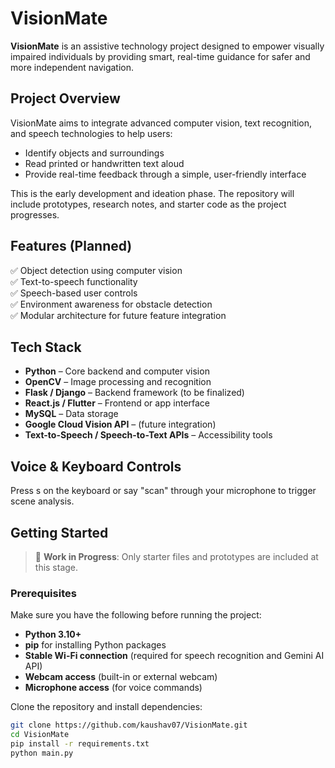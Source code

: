 # VisionMate

**VisionMate** is an assistive technology project designed to empower visually impaired individuals by providing smart, real-time guidance for safer and more independent navigation.

## Project Overview

VisionMate aims to integrate advanced computer vision, text recognition, and speech technologies to help users:
- Identify objects and surroundings
- Read printed or handwritten text aloud
- Provide real-time feedback through a simple, user-friendly interface

This is the early development and ideation phase. The repository will include prototypes, research notes, and starter code as the project progresses.

## Features (Planned)

✅ Object detection using computer vision  
✅ Text-to-speech functionality  
✅ Speech-based user controls  
✅ Environment awareness for obstacle detection  
✅ Modular architecture for future feature integration  

## Tech Stack

- **Python** – Core backend and computer vision  
- **OpenCV** – Image processing and recognition  
- **Flask / Django** – Backend framework (to be finalized)  
- **React.js / Flutter** – Frontend or app interface  
- **MySQL** – Data storage  
- **Google Cloud Vision API** – (future integration)  
- **Text-to-Speech / Speech-to-Text APIs** – Accessibility tools

## Voice & Keyboard Controls

Press s on the keyboard or say "scan" through your microphone to trigger scene analysis.

## Getting Started

> 🚧 **Work in Progress**: Only starter files and prototypes are included at this stage.

### Prerequisites

Make sure you have the following before running the project:

- **Python 3.10+**
- **pip** for installing Python packages
- **Stable Wi-Fi connection** (required for speech recognition and Gemini AI API)
- **Webcam access** (built-in or external webcam)
- **Microphone access** (for voice commands)

Clone the repository and install dependencies:

```bash
git clone https://github.com/kaushav07/VisionMate.git
cd VisionMate
pip install -r requirements.txt
python main.py